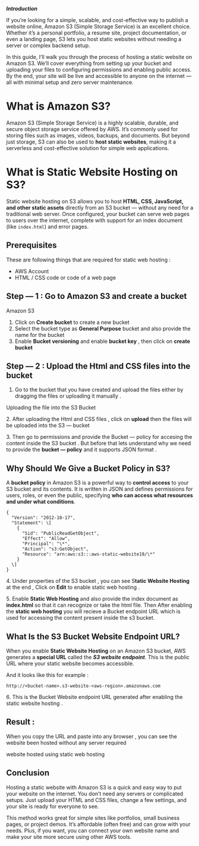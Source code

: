 ***Introduction***

If you’re looking for a simple, scalable, and cost-effective way to publish a website online, Amazon S3 (Simple Storage Service) is an excellent choice. Whether it’s a personal portfolio, a resume site, project documentation, or even a landing page, S3 lets you host static websites without needing a server or complex backend setup.

In this guide, I’ll walk you through the process of hosting a static website on Amazon S3. We’ll cover everything from setting up your bucket and uploading your files to configuring permissions and enabling public access. By the end, your site will be live and accessible to anyone on the internet — all with minimal setup and zero server maintenance.

What is Amazon S3?
==================

Amazon S3 (Simple Storage Service) is a highly scalable, durable, and secure object storage service offered by AWS. It’s commonly used for storing files such as images, videos, backups, and documents. But beyond just storage, S3 can also be used to **host static websites**, making it a serverless and cost-effective solution for simple web applications.

What is Static Website Hosting on S3?
=====================================

Static website hosting on S3 allows you to host **HTML, CSS, JavaScript, and other static assets** directly from an S3 bucket — without any need for a traditional web server. Once configured, your bucket can serve web pages to users over the internet, complete with support for an index document (like `index.html`) and error pages.

Prerequisites
-------------

These are following things that are required for static web hosting :

*   AWS Account
*   HTML / CSS code or code of a web page

Step — 1 : Go to Amazon S3 and create a bucket
----------------------------------------------

Amazon S3

1.  Click on **Create bucket** to create a new bucket
2.  Select the bucket type as **General Purpose** bucket and also provide the name for the bucket
3.  Enable **Bucket versioning** and enable **bucket key** , then click on **create bucket**

Step — 2 : Upload the Html and CSS files into the bucket
--------------------------------------------------------

1.  Go to the bucket that you have created and upload the files either by dragging the files or uploading it manually .

Uploading the file into the S3 Bucket

2\. After uploading the Html and CSS files , click on **upload** then the files will be uploaded into the S3 — bucket

3\. Then go to permissions and provide the Bucket — policy for accesing the content inside the S3 bucket . But before that lets understand why we need to provide the **bucket — policy** and it supports JSON format .

Why Should We Give a Bucket Policy in S3?
-----------------------------------------

A **bucket policy** in Amazon S3 is a powerful way to **control access** to your S3 bucket and its contents. It is written in JSON and defines permissions for users, roles, or even the public, specifying **who can access what resources and under what conditions**.

```
{  
  "Version": "2012-10-17",  
  "Statement": \[  
    {  
      "Sid": "PublicReadGetObject",  
      "Effect": "Allow",  
      "Principal": "\*",  
      "Action": "s3:GetObject",  
      "Resource": "arn:aws:s3:::aws-static-website19/\*"  
    }  
  \]  
}
```

4\. Under properties of the S3 bucket , you can see S**tatic Website Hosting** at the end , Click on **Edit** to enable static web hosting .

5\. Enable **Static Web Hosting** and also provide the index document as **index.html** so that it can recognize or take the html file. Then After enabling the **static web hosting** you will recieve a Bucket endpoint URL which is used for accessing the content present inside the s3 bucket.

What Is the S3 Bucket Website Endpoint URL?
-------------------------------------------

When you enable **Static Website Hosting** on an Amazon S3 bucket, AWS generates a **special URL** called the **_S3 website endpoint_**. This is the public URL where your static website becomes accessible.

And it looks like this for example :

```
http://<bucket-name>.s3-website-<aws-region>.amazonaws.com
```

6\. This is the Bucket Website endpoint URL generated after enabling the static website hosting .

Result :
--------

When you copy the URL and paste into any browser , you can see the website been hosted without any server required

website hosted using static web hosting

Conclusion
----------

Hosting a static website with Amazon S3 is a quick and easy way to put your website on the internet. You don’t need any servers or complicated setups. Just upload your HTML and CSS files, change a few settings, and your site is ready for everyone to see.

This method works great for simple sites like portfolios, small business pages, or project demos. It’s affordable (often free) and can grow with your needs. Plus, if you want, you can connect your own website name and make your site more secure using other AWS tools.
